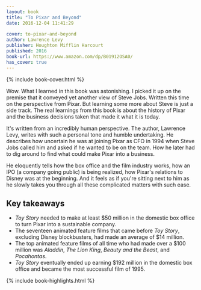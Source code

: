 ```yaml
---
layout: book
title: "To Pixar and Beyond"
date: 2016-12-04 11:41:29
 
cover: to-pixar-and-beyond
author: Lawrence Levy
publisher: Houghton Mifflin Harcourt
published: 2016
book-url: https://www.amazon.com/dp/B01912OSA0/
has_cover: true
---
```

{% include book-cover.html %}

Wow. What I learned in this book was astonishing. I picked it up on the premise that it conveyed yet another view of Steve Jobs. Written this time on the perspective from Pixar. But learning some more about Steve is just a side track. The real learnings from this book is about the history of Pixar and the business decisions taken that made it what it is today.

It's written from an incredibly human perspective. The author, Lawrence Levy, writes with such a personal tone and humble undertaking. He describes how uncertain he was at joining Pixar as CFO in 1994 when Steve Jobs called him and asked if he wanted to be on the team. How he later had to dig around to find what could make Pixar into a business.

He eloquently tells how the box office and the film industry works, how an IPO (a company going public) is being realized, how Pixar's relations to Disney was at the beginning. And it feels as if you're sitting next to him as he slowly takes you through all these complicated matters with such ease.

## Key takeaways
- _Toy Story_ needed to make at least $50 million in the domestic box office to turn Pixar into a sustainable company.
- The seventeen animated feature films that came before _Toy Story_, excluding Disney blockbusters, had made an average of $14 million.
- The top animated feature films of all time who had made over a $100 million was _Aladdin_, _The Lion King_, _Beauty and the Beast_, and _Pocahontas_.
- _Toy Story_ eventually ended up earning $192 million in the domestic box office and became the most successful film of 1995.

{% include book-highlights.html %}
